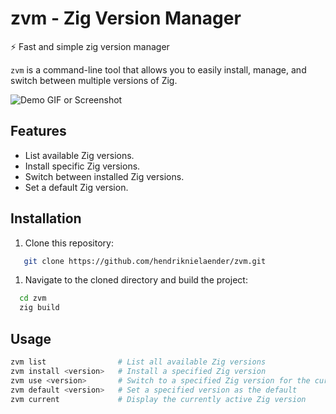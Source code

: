 # zvm - Zig Version Manager
⚡ Fast and simple zig version manager

`zvm` is a command-line tool that allows you to easily install, manage, and switch between multiple versions of Zig.

![Demo GIF or Screenshot](path/to/demo_or_screenshot.gif)

## Features

- List available Zig versions.
- Install specific Zig versions.
- Switch between installed Zig versions.
- Set a default Zig version.

## Installation

1. Clone this repository:
```bash
   git clone https://github.com/hendriknielaender/zvm.git
```

1. Navigate to the cloned directory and build the project:
```bash
  cd zvm
  zig build
```

## Usage
```bash
zvm list                # List all available Zig versions
zvm install <version>   # Install a specified Zig version
zvm use <version>       # Switch to a specified Zig version for the current session
zvm default <version>   # Set a specified version as the default
zvm current             # Display the currently active Zig version
```

